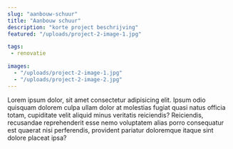 ```yaml
---
slug: "aanbouw-schuur"
title: "Aanbouw schuur"
description: "korte project beschrijving"
featured: "/uploads/project-2-image-1.jpg"

tags:
 - renovatie

images:
  - "/uploads/project-2-image-1.jpg"
  - "/uploads/project-2-image-2.jpg"
---
```


Lorem ipsum dolor, sit amet consectetur adipisicing elit. Ipsum odio quisquam
dolorem culpa ullam dolor at molestias fugiat quasi natus officia totam,
cupiditate velit aliquid minus veritatis reiciendis? Reiciendis, recusandae
reprehenderit esse nemo voluptatem alias porro consequatur est quaerat nisi
perferendis, provident pariatur doloremque itaque sint dolore placeat ipsa?